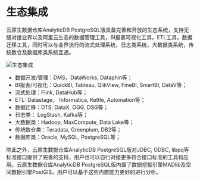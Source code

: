 # 生态集成

云原生数据仓库AnalyticDB PostgreSQL版具备完善和开放的生态系统，支持无缝对接业界以及阿里云生态的数据管理工具，BI报表可视化工具，ETL工具，数据迁移工具，同时可以与业界流行的流式处理系统，日志类系统，大数据类系统，传统数仓及数据库类系统互通。

![生态集成](https://static-aliyun-doc.oss-accelerate.aliyuncs.com/assets/img/zh-CN/5524985161/p249676.png)

-   数据开发/管理：DMS，DataWorks, Dataphin等；
-   BI报表/可视化：QuickBI, Tableau, QlikView, FineBI, SmartBI, DataV等；
-   流式处理：Flink, DataHub等；
-   ETL: Datastage， Informatica, Kettle, Automation等；
-   数据迁移：DTS, DataX, OGG, DSG等；
-   日志类： LogStash, Kafka等；
-   大数据类：Hadoop, MaxCompute, Data Lake等；
-   传统数仓类：Teradata, Greenplum, DB2等；
-   数据库类：Oracle, MySQL, PostgreSQL等；

除此之外，云原生数据仓库AnalyticDB PostgreSQL版对JDBC, ODBC, libpq等标准接口提供了完善的支持，用户也可以自行对接更多符合接口标准的工具和应用。云原生数据仓库AnalyticDB PostgreSQL版内置了数据挖掘引擎MADlib及空间数据引擎PostGIS，用户可以基于这些内置能力更好的进行分析。

